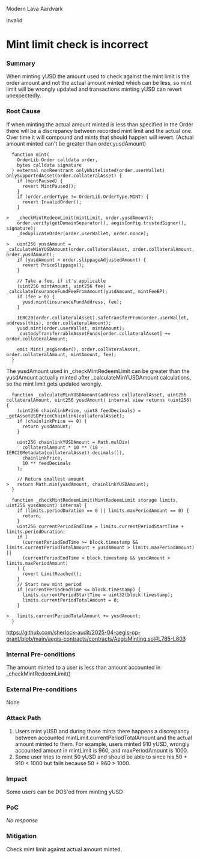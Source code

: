 Modern Lava Aardvark

Invalid

# Mint limit check is incorrect

### Summary

When minting yUSD the amount used to check against the mint limit is the order amount and not the actual amount minted which can be less, so mint limit will be wrongly updated and transactions minting yUSD can revert unexpectedly.

### Root Cause

If when minting the actual amount minted is less than specified in the Order there will be a discrepancy between recorded mint limit and the actual one. Over time it will compound and mints that should happen will revert. (Actual amount minted can't be greater than order.yusdAmount)
```solidity
  function mint(
    OrderLib.Order calldata order,
    bytes calldata signature
  ) external nonReentrant onlyWhitelisted(order.userWallet) onlySupportedAsset(order.collateralAsset) {
    if (mintPaused) {
      revert MintPaused();
    }
    if (order.orderType != OrderLib.OrderType.MINT) {
      revert InvalidOrder();
    }

>   _checkMintRedeemLimit(mintLimit, order.yusdAmount);
    order.verify(getDomainSeparator(), aegisConfig.trustedSigner(), signature);
    _deduplicateOrder(order.userWallet, order.nonce);

>   uint256 yusdAmount = _calculateMinYUSDAmount(order.collateralAsset, order.collateralAmount, order.yusdAmount);
    if (yusdAmount < order.slippageAdjustedAmount) {
      revert PriceSlippage();
    }

    // Take a fee, if it's applicable
    (uint256 mintAmount, uint256 fee) = _calculateInsuranceFundFeeFromAmount(yusdAmount, mintFeeBP);
    if (fee > 0) {
      yusd.mint(insuranceFundAddress, fee);
    }

    IERC20(order.collateralAsset).safeTransferFrom(order.userWallet, address(this), order.collateralAmount);
    yusd.mint(order.userWallet, mintAmount);
    _custodyTransferrableAssetFunds[order.collateralAsset] += order.collateralAmount;

    emit Mint(_msgSender(), order.collateralAsset, order.collateralAmount, mintAmount, fee);
  }
```
The yusdAmount used in _checkMintRedeemLimit can be greater than the yusdAmount actually minted after _calculateMinYUSDAmount calculations, so the mint limit gets updated wrongly.
```solidity
  function _calculateMinYUSDAmount(address collateralAsset, uint256 collateralAmount, uint256 yusdAmount) internal view returns (uint256) {
    (uint256 chainlinkPrice, uint8 feedDecimals) = _getAssetUSDPriceChainlink(collateralAsset);
    if (chainlinkPrice == 0) {
      return yusdAmount;
    }

    uint256 chainlinkYUSDAmount = Math.mulDiv(
      collateralAmount * 10 ** (18 - IERC20Metadata(collateralAsset).decimals()),
      chainlinkPrice,
      10 ** feedDecimals
    );

    // Return smallest amount
>   return Math.min(yusdAmount, chainlinkYUSDAmount);
  }
```
```solidity
  function _checkMintRedeemLimit(MintRedeemLimit storage limits, uint256 yusdAmount) internal {
    if (limits.periodDuration == 0 || limits.maxPeriodAmount == 0) {
      return;
    }
    uint256 currentPeriodEndTime = limits.currentPeriodStartTime + limits.periodDuration;
    if (
      (currentPeriodEndTime >= block.timestamp && limits.currentPeriodTotalAmount + yusdAmount > limits.maxPeriodAmount) ||
      (currentPeriodEndTime < block.timestamp && yusdAmount > limits.maxPeriodAmount)
    ) {
      revert LimitReached();
    }
    // Start new mint period
    if (currentPeriodEndTime <= block.timestamp) {
      limits.currentPeriodStartTime = uint32(block.timestamp);
      limits.currentPeriodTotalAmount = 0;
    }

>   limits.currentPeriodTotalAmount += yusdAmount;
  }
```
https://github.com/sherlock-audit/2025-04-aegis-op-grant/blob/main/aegis-contracts/contracts/AegisMinting.sol#L785-L803

### Internal Pre-conditions

The amount minted to a user is less than amount accounted in _checkMintRedeemLimit()

### External Pre-conditions

None

### Attack Path

1. Users mint yUSD and during those mints there happens a discrepancy between accounted mintLimit.currentPeriodTotalAmount and the actual amount minted to them. For example, users minted 910 yUSD, wrongly accounted amount in mintLimit is 960, and maxPeriodAmount is 1000.
2. Some user tries to mint 50 yUSD and should be able to since his 50 + 910 < 1000 but fails because 50 + 960 > 1000.

### Impact

Some users can be DOS'ed from minting yUSD

### PoC

_No response_

### Mitigation

Check mint limit against actual amount minted.